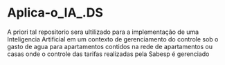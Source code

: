 # Aplica-o_IA_.DS
A priori tal repositorio sera ultilizado para a implementação de uma Inteligencia Artificial em um contexto de gerenciamento do controle sob o gasto de agua para apartamentos contidos na rede de apartamentos ou casas onde o controle das tarifas realizadas pela Sabesp é gerenciado 
